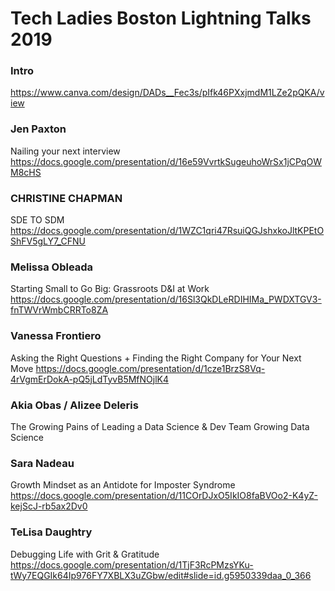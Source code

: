 # Tech Ladies Boston Lightning Talks 2019

### Intro
https://www.canva.com/design/DADs__Fec3s/pIfk46PXxjmdM1LZe2pQKA/view


### Jen Paxton
Nailing your next interview
https://docs.google.com/presentation/d/16e59VvrtkSugeuhoWrSx1jCPqOWM8cHS


### CHRISTINE CHAPMAN
SDE TO SDM
https://docs.google.com/presentation/d/1WZC1qri47RsuiQGJshxkoJltKPEtOShFV5gLY7_CFNU


### Melissa Obleada
Starting Small to Go Big: Grassroots D&I at Work
https://docs.google.com/presentation/d/16Sl3QkDLeRDIHIMa_PWDXTGV3-fnTWVrWmbCRRTo8ZA


### Vanessa Frontiero
Asking the Right Questions + Finding the Right Company for Your Next Move 
https://docs.google.com/presentation/d/1cze1BrzS8Vq-4rVgmErDokA-pQ5jLdTyvB5MfNOjlK4


### Akia Obas / Alizee Deleris
The Growing Pains of Leading a Data Science & Dev Team
Growing Data Science


### Sara Nadeau
Growth Mindset as an Antidote for Imposter Syndrome
https://docs.google.com/presentation/d/11COrDJxO5IkIO8faBVOo2-K4yZ-kejScJ-rb5ax2Dv0


### TeLisa Daughtry
Debugging Life with Grit & Gratitude
https://docs.google.com/presentation/d/1TjF3RcPMzsYKu-tWy7EQGIk64Ip976FY7XBLX3uZGbw/edit#slide=id.g5950339daa_0_366
